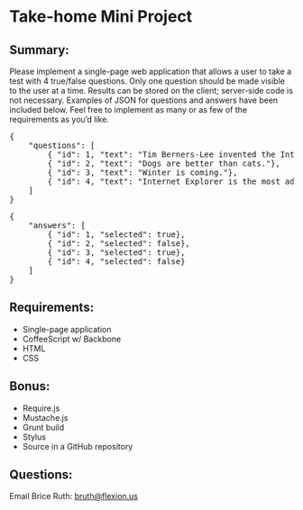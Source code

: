 # Take-home Mini Project

## Summary:

Please implement a single-page web application that allows a user to take a test with 4 true/false questions. Only one question should be made visible to the user at a time. Results can be stored on the client; server-side code is not necessary. Examples of JSON for questions and answers have been included below. Feel free to implement as many or as few of the requirements as you’d like.

<pre>
{
    "questions": [
        { "id": 1, "text": "Tim Berners-Lee invented the Internet."},
        { "id": 2, "text": "Dogs are better than cats."},
        { "id": 3, "text": "Winter is coming."},
        { "id": 4, "text": "Internet Explorer is the most advanced browser on Earth."}
    ]
}
</pre>
<pre>
{
    "answers": [
        { "id": 1, "selected": true},
        { "id": 2, "selected": false},
        { "id": 3, "selected": true},
        { "id": 4, "selected": false}
    ]
}
</pre>

## Requirements:
- Single-page application
- CoffeeScript w/ Backbone
- HTML
- CSS

## Bonus:
- Require.js
- Mustache.js
- Grunt build
- Stylus
- Source in a GitHub repository

## Questions:
Email Brice Ruth: bruth@flexion.us